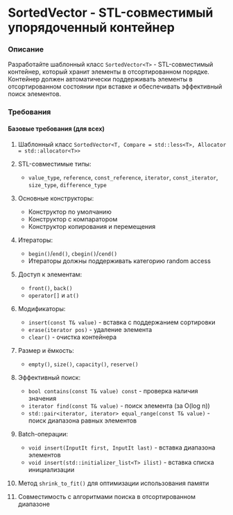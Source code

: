 # SortedVector - STL-совместимый упорядоченный контейнер

### Описание
Разработайте шаблонный класс `SortedVector<T>` - STL-совместимый контейнер, который хранит элементы в отсортированном порядке. Контейнер должен автоматически поддерживать элементы в отсортированном состоянии при вставке и обеспечивать эффективный поиск элементов.

### Требования

#### Базовые требования (для всех)
1. Шаблонный класс `SortedVector<T, Compare = std::less<T>, Allocator = std::allocator<T>>`
2. STL-совместимые типы:
   - `value_type`, `reference`, `const_reference`, `iterator`, `const_iterator`, `size_type`, `difference_type`
3. Основные конструкторы:
   - Конструктор по умолчанию
   - Конструктор с компаратором
   - Конструктор копирования и перемещения
4. Итераторы:
   - `begin()`/`end()`, `cbegin()`/`cend()`
   - Итераторы должны поддерживать категорию random access
5. Доступ к элементам:
   - `front()`, `back()`
   - `operator[]` и `at()`
6. Модификаторы:
   - `insert(const T& value)` - вставка с поддержанием сортировки
   - `erase(iterator pos)` - удаление элемента
   - `clear()` - очистка контейнера
7. Размер и ёмкость:
   - `empty()`, `size()`, `capacity()`, `reserve()`

1. Эффективный поиск:
   - `bool contains(const T& value) const` - проверка наличия значения
   - `iterator find(const T& value)` - поиск элемента (за O(log n))
   - `std::pair<iterator, iterator> equal_range(const T& value)` - поиск диапазона равных элементов
2. Batch-операции:
   - `void insert(InputIt first, InputIt last)` - вставка диапазона элементов
   - `void insert(std::initializer_list<T> ilist)` - вставка списка инициализации
3. Метод `shrink_to_fit()` для оптимизации использования памяти
4. Совместимость с алгоритмами поиска в отсортированном диапазоне